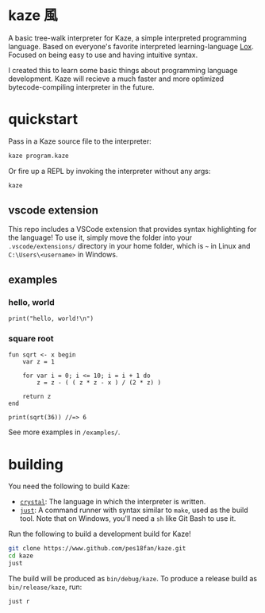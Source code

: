 # kaze 風

A basic tree-walk interpreter for Kaze, a simple interpreted programming language. Based on everyone's favorite interpreted learning-language [Lox](https://www.craftinginterpreters.com). Focused on being easy to use and having intuitive syntax.

I created this to learn some basic things about programming language development. Kaze will recieve a much faster and more optimized bytecode-compiling interpreter in the future.

# quickstart

Pass in a Kaze source file to the interpreter:

```bash
kaze program.kaze
```

Or fire up a REPL by invoking the interpreter without any args:

```bash
kaze
```

## vscode extension

This repo includes a VSCode extension that provides syntax highlighting for the language! To use it, simply move the folder into your `.vscode/extensions/` directory in your home folder, which is `~` in Linux and `C:\Users\<username>` in Windows.

## examples

### hello, world

```kaze
print("hello, world!\n")
```

### square root

```kaze
fun sqrt <- x begin
    var z = 1

    for var i = 0; i <= 10; i = i + 1 do
        z = z - ( ( z * z - x ) / (2 * z) )

    return z
end

print(sqrt(36)) //=> 6
```

See more examples in `/examples/`.

# building

You need the following to build Kaze:

- [`crystal`](https://crystal-lang.org/install): The language in which the interpreter is written.
- [`just`](https://www.github.com/casey/just): A command runner with syntax similar to `make`, used as the build tool. Note that on Windows, you'll need a `sh` like Git Bash to use it.

Run the following to build a development build for Kaze!

```bash
git clone https://www.github.com/pes18fan/kaze.git
cd kaze
just
```

The build will be produced as `bin/debug/kaze`. To produce a release build as `bin/release/kaze`, run:

```bash
just r
```